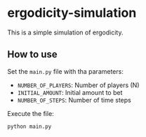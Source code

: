 # ergodicity-simulation

This is a simple simulation of ergodicity.

## How to use
Set the `main.py` file with tha parameters:
- `NUMBER_OF_PLAYERS`: Number of players (N)
- `INITIAL_AMOUNT`: Initial amount to bet
- `NUMBER_OF_STEPS`: Number of time steps

Execute the file:

```sh
python main.py
```

